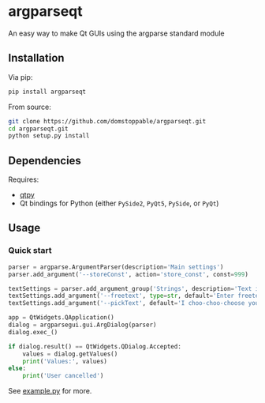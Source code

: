 # argparseqt
An easy way to make Qt GUIs using the argparse standard module

## Installation
Via pip:
```bash
pip install argparseqt
```

From source:
```bash
git clone https://github.com/domstoppable/argparseqt.git
cd argparseqt.git
python setup.py install
```

## Dependencies
Requires:
* [qtpy](https://github.com/spyder-ide/qtpy)
* Qt bindings for Python (either `PySide2`, `PyQt5`, `PySide`, or `PyQt`)

## Usage
### Quick start
```python
parser = argparse.ArgumentParser(description='Main settings')
parser.add_argument('--storeConst', action='store_const', const=999)

textSettings = parser.add_argument_group('Strings', description='Text input')
textSettings.add_argument('--freetext', type=str, default='Enter freetext here', help='Type anything you want here')
textSettings.add_argument('--pickText', default='I choo-choo-choose you', choices=['Bee mine', 'I choo-choo-choose you'], help='Choose one of these')

app = QtWidgets.QApplication()
dialog = argparsegui.gui.ArgDialog(parser)
dialog.exec_()

if dialog.result() == QtWidgets.QDialog.Accepted:
	values = dialog.getValues()
	print('Values:', values)
else:
	print('User cancelled')
```

See [example.py](https://github.com/domstoppable/argparseqt/blob/master/example.py) for more.
